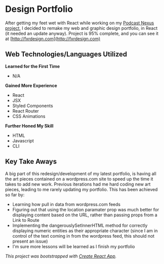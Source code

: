 # Design Portfolio
After getting my feet wet with React while working on my [Podcast Nexus project](https://github.com/fxruizx/PodcastNexus), I decided to remake my web and graphic design portfolio, in React (it needed an update anyway).
Project is 95% complete, and you can see it at [http://fxrdesign.com](http://fxrdesign.com)

## Web Technologies/Languages Utilized
**Learned for the First Time**
* N/A

**Gained More Experience**
* React
* JSX
* Styled Components
* React Router
* CSS Animations

**Further Honed My Skill**
* HTML
* Javascript
* CLI

## Key Take Aways
A big part of this redesign/development of my latest portfolio, is having all the art pieces contained on a wordpress.com site to speed up the time it takes to add new work.
Previous iterations had me hard coding new art pieces, leading to me rarely updating my portfolio. This has been achieved so far by:
* Learning how pull in data from wordpress.com feeds
* Figuring out that using the location paramater prop was much better for displaying content based on the URL, rather than passing props from a Link to Route
* Implementing the dangerouslySetInnerHTML method for correctly displaying numeric entities as their appropriate character (since I am in control of the text coming in from the wordpress feed, this should not present an issue)
* I'm sure more lessons will be learned as I finish my portfolio



_This project was bootstrapped with [Create React App](https://github.com/facebook/create-react-app)._
